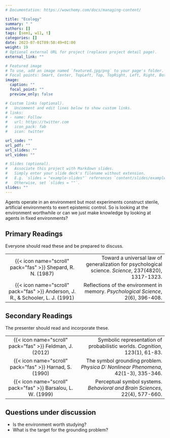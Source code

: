 ```yaml
---
# Documentation: https://wowchemy.com/docs/managing-content/

title: "Ecology"
summary: " "
authors: []
tags: [sem1, w11, t]
categories: []
date: 2023-07-01T09:58:49+01:00
weight: 19
# Optional external URL for project (replaces project detail page).
external_link: ""

# Featured image
# To use, add an image named `featured.jpg/png` to your page's folder.
# Focal points: Smart, Center, TopLeft, Top, TopRight, Left, Right, BottomLeft, Bottom, BottomRight.
image:
  caption: ""
  focal_point: ""
  preview_only: false

# Custom links (optional).
#   Uncomment and edit lines below to show custom links.
# links:
# - name: Follow
#   url: https://twitter.com
#   icon_pack: fab
#   icon: twitter

url_code: ""
url_pdf: ""
url_slides: ""
url_video: ""

# Slides (optional).
#   Associate this project with Markdown slides.
#   Simply enter your slide deck's filename without extension.
#   E.g. `slides = "example-slides"` references `content/slides/example-slides.md`.
#   Otherwise, set `slides = ""`.
slides: ""
---
```


Agents operate in an environment but most experiments construct sterile, artificial environments to exert epistemic control. So is looking at the environment worthwhile or can we just make knowledge by looking at agents in fixed environments?

## Primary Readings

Everyone should read these and be prepared to discuss.

|  |  |
|:----:|-----:|
| {{< icon name="scroll" pack="fas" >}} Shepard, R. N. (1987) | Toward a universal law of generalization for psychological science. *Science*, 237(4820), 1317-1323. |
| {{< icon name="scroll" pack="fas" >}} Anderson, J. R., & Schooler, L. J. (1991) | Reflections of the environment in memory. *Psychological Science*, 2(6), 396-408. |

## Secondary Readings

The presenter should read and incorporate these.

|  |  |
|:----:|-----:|
| {{< icon name="scroll" pack="fas" >}} Feldman, J. (2012) | Symbolic representation of probabilistic worlds. *Cognition*, 123(1), 61-83. |
| {{< icon name="scroll" pack="fas" >}} Harnad, S. (1990) | The symbol grounding problem. *Physica D: Nonlinear Phenomena*, 42(1-3), 335-346. |
| {{< icon name="scroll" pack="fas" >}} Barsalou, L. W. (1999) | Perceptual symbol systems. *Behavioral and Brain Sciences*, 22(4), 577-660. |

## Questions under discussion

- Is the environment worth studying?
- What is the target for the grounding problem?

